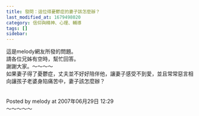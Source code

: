 ```yaml
---
title: 發問：這位得憂鬱症的妻子該怎麼辦？
last_modified_at: 1679498020
category: 信仰與精神、心理、輔導
tags: []
sidebar: 
---
```


  這是melody網友所發的問題。<br>請各位兄姊有空時，幫忙回答。<br>謝謝大家。<!--more-->～～～～<br>如果妻子得了憂鬱症，丈夫並不好好陪伴他，讓妻子感受不到愛，並且常常惡言相向讓孩子老婆身陷痛苦中，妻子該怎麼辦？<br><br><br>Posted by melody at 2007年06月29日 12:29 <br>～～～～～<br><p>&nbsp;</p><br><br><br>